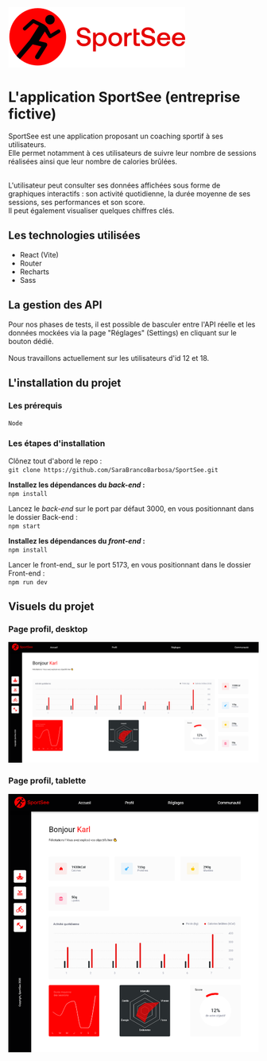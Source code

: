 ![Logo de l'application SportSee.](/Front-end/public/assets/logo/logo.svg)

# L'application SportSee (entreprise fictive)
SportSee est une application proposant un coaching sportif à ses utilisateurs.<br>
Elle permet notamment à ces utilisateurs de suivre leur nombre de sessions réalisées ainsi que leur nombre de calories brûlées.<br><br>

L'utilisateur peut consulter ses données affichées sous forme de graphiques interactifs : son activité quotidienne, la durée moyenne de ses sessions, ses performances et son score.<br>
Il peut également visualiser quelques chiffres clés.

## Les technologies utilisées
- React (Vite)
- Router
- Recharts
- Sass

## La gestion des API
Pour nos phases de tests, il est possible de basculer entre l'API réelle et les données mockées via la page "Réglages" (Settings) en cliquant sur le bouton dédié.<br><br>
Nous travaillons actuellement sur les utilisateurs d'id 12 et 18.

## L'installation du projet
### Les prérequis
`Node`

### Les étapes d'installation
Clônez tout d'abord le repo :<br>
`git clone https://github.com/SaraBrancoBarbosa/SportSee.git`

**Installez les dépendances du _back-end_ :** <br>
`npm install`

Lancez le _back-end_ sur le port par défaut 3000, en vous positionnant dans le dossier Back-end : <br>
`npm start`

**Installez les dépendances du _front-end_ :** <br>
`npm install`

Lancer le front-end_ sur le port 5173, en vous positionnant dans le dossier Front-end : <br>
`npm run dev`

## Visuels du projet
### Page profil, desktop
![Page profile, desktop.](/Front-end/public/assets/screenshots/profile-desktop.png)

### Page profil, tablette
![Page profile, tablette.](/Front-end/public/assets/screenshots/profile-tablet.png)